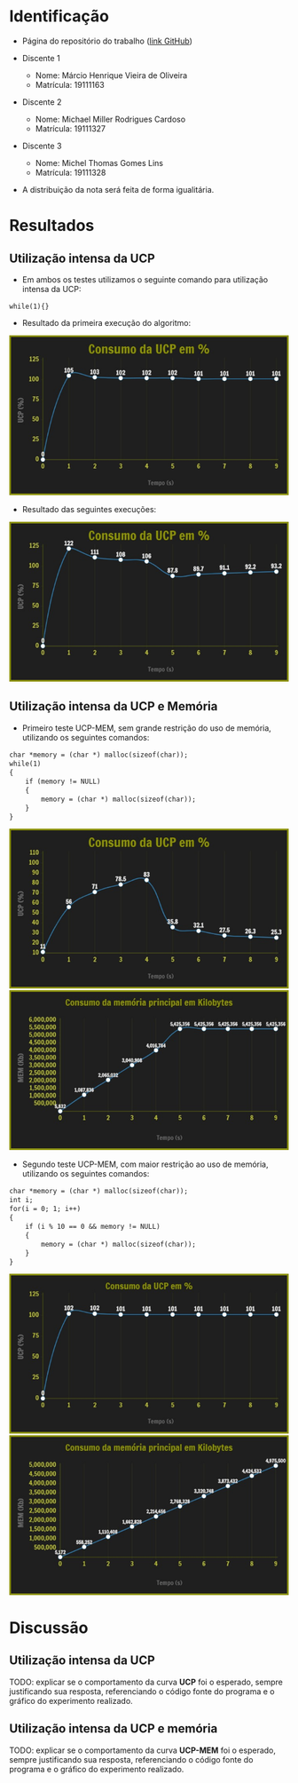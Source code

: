 ﻿# Identificação

* Página do repositório do trabalho ([link GitHub](https://github.com/marcio-henrique/cpu-memory-intense-usage)) 

* Discente 1
	* Nome: Márcio Henrique Vieira de Oliveira
	* Matrícula: 19111163 
* Discente 2
	* Nome: Michael Miller Rodrigues Cardoso
	* Matrícula: 19111327
* Discente 3
	* Nome: Michel Thomas Gomes Lins
	* Matrícula: 19111328		

* A distribuição da nota será feita de forma igualitária.
	
# Resultados

## Utilização intensa da UCP

* Em ambos os testes utilizamos o seguinte comando para utilização intensa da UCP:

```
while(1){}
```

* Resultado da primeira execução do algoritmo:

![Teste 1 - Uso UCP](https://github.com/marcio-henrique/cpu-memory-intense-usage/blob/master/img/CPU-T1.jpg)

* Resultado das seguintes execuções:

![Teste 2 - Uso UCP](https://github.com/marcio-henrique/cpu-memory-intense-usage/blob/master/img/CPU-T2.jpg)

## Utilização intensa da UCP e Memória

* Primeiro teste UCP-MEM, sem grande restrição do uso de memória, utilizando os seguintes comandos:

```
char *memory = (char *) malloc(sizeof(char));
while(1)
{
	if (memory != NULL)
	{
		memory = (char *) malloc(sizeof(char));
	}
}
```

![Teste 1 - Uso UCP-MEM](https://github.com/marcio-henrique/cpu-memory-intense-usage/blob/master/img/CPU-MEM-T11.jpg)
![Teste 1 - Uso UCP-MEM](https://github.com/marcio-henrique/cpu-memory-intense-usage/blob/master/img/CPU-MEM-T12.jpg)

* Segundo teste UCP-MEM, com maior restrição ao uso de memória, utilizando os seguintes comandos:

```
char *memory = (char *) malloc(sizeof(char));
int i;
for(i = 0; 1; i++)
{
	if (i % 10 == 0 && memory != NULL)
	{
		memory = (char *) malloc(sizeof(char));
	}
}
```

![Teste 2 - Uso UCP-MEM](https://github.com/marcio-henrique/cpu-memory-intense-usage/blob/master/img/CPU-MEM-T21.jpg)
![Teste 2 - Uso UCP-MEM](https://github.com/marcio-henrique/cpu-memory-intense-usage/blob/master/img/CPU-MEM-T22.jpg)

# Discussão

## Utilização intensa da UCP

TODO: explicar se o comportamento da curva **UCP** foi o esperado, sempre justificando sua resposta, referenciando o código fonte do programa e o gráfico do experimento realizado.

## Utilização intensa da UCP e memória

TODO: explicar se o comportamento da curva **UCP-MEM** foi o esperado, sempre justificando sua resposta, referenciando o código fonte do programa e o gráfico do experimento realizado.
